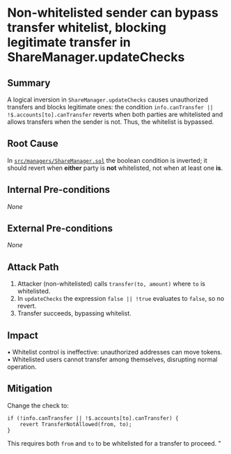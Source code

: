# Non-whitelisted sender can bypass transfer whitelist, blocking legitimate transfer in ShareManager.updateChecks

## Summary
A logical inversion in `ShareManager.updateChecks` causes unauthorized transfers and blocks legitimate ones: the condition `info.canTransfer || !$.accounts[to].canTransfer` reverts when both parties are whitelisted and allows transfers when the sender is not. Thus, the whitelist is bypassed.

## Root Cause
In [`src/managers/ShareManager.sol`](https://github.com/sherlock-audit/2025-07-mellow-flexible-vaults/blob/main/flexible-vaults/src/managers/ShareManager.sol#L138C13-L142C18) the boolean condition is inverted; it should revert when **either** party is **not** whitelisted, not when at least one **is**.

## Internal Pre-conditions
*None*

## External Pre-conditions
*None*

## Attack Path
1. Attacker (non-whitelisted) calls `transfer(to, amount)` where `to` is whitelisted.
2. In `updateChecks` the expression `false || !true` evaluates to `false`, so no revert.
3. Transfer succeeds, bypassing whitelist.

## Impact
• Whitelist control is ineffective: unauthorized addresses can move tokens.
• Whitelisted users cannot transfer among themselves, disrupting normal operation.

## Mitigation
Change the check to:
```solidity
if (!info.canTransfer || !$.accounts[to].canTransfer) {
    revert TransferNotAllowed(from, to);
}
```
This requires both `from` and `to` to be whitelisted for a transfer to proceed.
"
